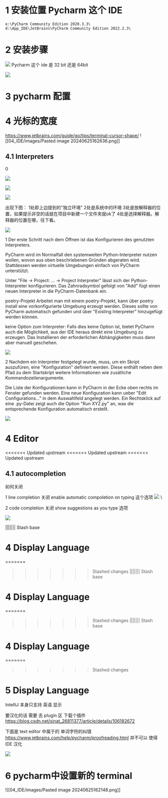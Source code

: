 
# 1 安装位置  Pycharm  这个 IDE

```
e:\PyCharm Community Edition 2020.3.3\
d:\App_IDE\JetBrains\PyCharm Community Edition 2022.2.3\

```

# 2 安装步骤

![](images/Pasted%20image%2020240326195359.png)
Pycharm 这个 ide 是 32 bit 还是 64bit

![](images/Pasted%20image%2020240326195409.png)


# 3 pycharm 配置 

# 4 光标的宽度 

https://www.jetbrains.com/guide/go/tips/terminal-cursor-shape/
![[04_IDE/images/Pasted image 20240625162636.png]]

## 4.1 Interpreters


0

![](images/Pasted%20image%2020240326195737.png)

![](images/Pasted%20image%2020240326195745.png)

![](images/Pasted%20image%2020240326195750.png)

出现下图：
1处即上边提到的"独立环境"
2处是系统中的环境
3处是放解释器的位置，如果提示非空的话就在项目中新建一个文件夹就ok了
4处是选择解释器。解释器的位置在哪，往下看。

![](images/Pasted%20image%2020240326195758.png)


1 Der erste Schritt nach dem Öffnen ist das Konfigurieren des genutzten Interpreters.

PyCharm wird im Normalfall den systemweiten Python-Interpreter nutzen wollen, wovon aus oben beschriebenen Gründen abgeraten wird. 
Stattdessen werden virtuelle Umgebungen einfach von PyCharm unterstützt.

Unter "File → Project: ... → Project Interpreter" lässt sich der Python-Interpreter konfigurieren. 
Das Zahnradsymbol gefolgt von "Add" fügt einen neuen Interpreter in die PyCharm-Datenbank ein. 

poetry-Projekt
Arbeitet man mit einem poetry-Projekt, kann über poetry install eine vorkonfigurierte Umgebung erzeugt werden. Dieses sollte von PyCharm automatisch gefunden und über "Existing Interpreter" hinzugefügt werden können. 

keine Option zum Interpreter: 
Falls dies keine Option ist, bietet PyCharm auch die Möglichkeit, aus der IDE heraus direkt eine Umgebung zu erzeugen. 
Das Installieren der erforderlichen Abhängigkeiten muss dann aber manuell geschehen.

![](images/Pasted%20image%2020240326195545.png)


2 Nachdem ein Interpreter festgelegt wurde, muss, um ein Skript auszufüren, eine "Konfiguration" definiert werden.
Diese enthält neben dem Pfad zu dem Startskript weitere Informationen wie zusätliche Kommandozeilenargumente. 

Die Liste der Konfigurationen kann in PyCharm in der Ecke oben rechts im Fenster gefunden werden. 
Eine neue Konfiguration kann ueber "Edit Configurations..." in dem Auswahlfeld angelegt werden. 
Ein Rechtsklick auf eine .py-Datei zeigt auch die Option "Run XYZ.py" an, was die entsprechende Konfiguration automatisch erstellt.

![](images/Pasted%20image%2020240326195540.png)

# 4 Editor

<<<<<<< Updated upstream
<<<<<<< Updated upstream
<<<<<<< Updated upstream

## 4.1 autocompletion

如何关闭 

1 
line completion 
关闭 enable automatic compoletion on typing 这个选项
![](images/Pasted%20image%2020240828165346.png)
\

2 
code completion 
关闭 show suggestions as you type 选项 

![](images/Pasted%20image%2020240828170500.png)

||||||| Stash base
# 4 Display Language 
=======
>>>>>>> Stashed changes
||||||| Stash base
# 4 Display Language 
=======
>>>>>>> Stashed changes
||||||| Stash base
# 4 Display Language 
=======
>>>>>>> Stashed changes
# 5 Display Language 

IntelliJ 本身只支持 英语 显示 

要汉化的话 需要 去 plugin 区  下载个插件
https://blog.csdn.net/sinat_26811377/article/details/106182672

下面是 text editor 中属于的 单词字符的纠错 
https://www.jetbrains.com/help/pycharm/proofreading.html
并不可以 使得 IDE 汉化 

![](images/Pasted%20image%2020240326195701.png)


# 6 pycharm中设置新的 terminal 

![[04_IDE/images/Pasted image 20240625162148.png]]



